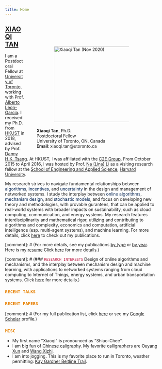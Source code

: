 ```yaml
---
title: Home
---
```


<figure style="float:right;">
  <img alt="Xiaoqi Tan (Nov 2020)" src="/img/xiaoqi_uoft_beam.jpg" style="max-width:25%; min-width:248px; float:right; margin: 70px 55px 20px 55px" width="250"/>
  <figcaption> <b>Xiaoqi Tan</b>, Ph.D.<br>
  Postdoctoral Fellow <br>
  University of Toronto, ON, Canada<br>
  <b>Email</b>: xiaoqi.tan@utoronto.ca <br>
  </figcaption>
</figure>

## <span style="color:#00204E"> [XIAOQI TAN](/) </span>

I am a Postdoctoral Fellow at [University of Toronto](https://utoronto.ca), working with Prof. [Alberto Leon-Garcia](https://www.ece.utoronto.ca/people/leon-garcia-a/).  I received my Ph.D. from [HKUST](https://hkust.edu.hk/) in 2018, advised by Prof. [Danny H.K. Tsang](https://eetsang.home.ece.ust.hk/). At HKUST, I was affiliated with the [C2E Group](http://c2e.ece.ust.hk/main/). From October 2015 to April 2016, I was hosted by Prof. [Na (Lina) Li](https://nali.seas.harvard.edu/) as a visiting research fellow at the [School of Engineering and Applied Science](https://www.seas.harvard.edu/), [Harvard University](https://harvard.edu). 


My research strives to navigate fundamental relationships between <span style="color:#00204e">algorithms</span>, <span style="color:#00204e">incentives</span>, and <span style="color:#00204e">uncertainty</span> in the design and management of networked systems. I study the interplay between <span style="color:#00204e">online algorithms</span>, <span style="color:#00204e">mechanism design</span>, and <span style="color:#00204e">stochastic models</span>, and focus on developing new theory and methodologies, with provable gurantees, that can be applied to real-world systems with broader impacts on sustainability, such as cloud computing, communication, and energy systems. My research features interdisciplinarity and mathematical rigor, utilizing and contributing to algorithms and complexity, economics and computation, artificial intelligence (esp. multi-agent systems), and machine learning.  For more details, click [here](/publications_year) to check out my publications.


[comment]: # (For more details, see my publications [by type](/publications_type) or [by year](/publications_year). Here is my [resume](/resume) Click [here](/publications_year) for more details.)



[comment]: # (### <span style="color:#BB133E">`RESEARCH INTERESTS`</span> Design of online algorithms and mechanisms, and the interplay between mechanism design and machine learning, with applications to networked systems ranging from cloud computing to Internet of Things, energy systems, and urban transportation systems. Click [here](/publications_year) for more details.)

<a id="recent"></a>

### <span style="color:#E78100"> `RECENT TALKS` </span> 

>
<ul class=circle>
        <script>
            var i;
            for (i = 0; i < talks_full.length; i++) {
            if (talks_full[i].highlight.search("yes") >= 0) {
                document.write("<li class=paper>");
                printPaper(talks_full[i], "O");
                document.write("</li>");
            }
        }
        </script>
</ul>


<a id="recentpapers"></a> 

### <span style="color:#E78100">`RECENT PAPERS` </span> 

>
<ul class=circle>
        <script>
            var i;
            for (i = 0; i < papers_full.length; i++) {
            if (papers_full[i].highlight.search("yes") >= 0) {
                document.write("<li class=paper>");
                printPaper(papers_full[i], "O");
                document.write("</li>");
            }
        }
        </script>
</ul>

[comment]: # (For my  full publication list,  click [here](/publications_year) or see my [Google Scholar](https://scholar.google.com/citations?hl=en&user=OIDN4i8AAAAJ&view_op=list_works&sortby=pubdate) profile.)

### <span style="color:#E78100">`MISC` </span> 
- My first name "Xiaoqi" is pronounced as "Shiao-Chee".
- I am big fun of [Chinese caligraphy](https://en.wikipedia.org/wiki/Chinese_calligraphy). My favorite calligraphers are  [Ouyang Xun](https://en.wikipedia.org/wiki/Ouyang_Xun) and  [Wang Xizhi](https://en.wikipedia.org/wiki/Wang_Xizhi). 
- I am into jogging. This is my favorite place to run in Toronto, weather permitting: [Kay Gardner Beltline Trail](https://www.tripadvisor.ca/Attraction_Review-g155019-d7070406-Reviews-Kay_Gardner_Beltline_Trail-Toronto_Ontario.html).